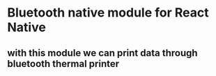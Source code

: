# Bluetooth native module for React Native

## with this module we can print data through bluetooth thermal printer